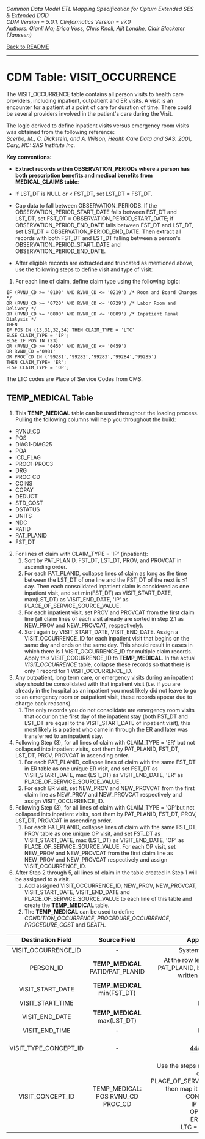 *Common Data Model ETL Mapping Specification for Optum Extended SES & Extended DOD* 
<br>*CDM Version = 5.0.1, Clinformatics Version = v7.0*
<br>*Authors: Qianli Ma; Erica Voss, Chris Knoll, Ajit Londhe, Clair Blacketer (Janssen)*

[Back to README](README.md)

---

# CDM Table: VISIT_OCCURRENCE

The VISIT_OCCURRENCE table contains all person visits to health care providers, including inpatient, outpatient and ER visits. A visit is an encounter for a patient at a point of care for duration of time. There could be several providers involved in the patient's care during the Visit.

The logic derived to define inpatient visits versus emergency room visits was obtained from the following reference:  
*Scerbo, M., C. Dickstein, and A. Wilson, Health Care Data and SAS. 2001, Cary, NC: SAS Institute Inc.*

**Key conventions:**

-   **Extract records within OBSERVATION_PERIODs where a person has
    both prescription benefits and medical benefits from MEDICAL_CLAIMS
    table**:

-   If LST_DT is NULL or &lt; FST_DT, set LST_DT = FST_DT.

-   Cap data to fall between OBSERVATION_PERIODS. If the
    OBSERVATION_PERIOD_START_DATE falls between FST_DT and LST_DT,
    set FST_DT = OBSERVATION_PERIOD_START_DATE; if
    OBSERVATION_PERIOD_END_DATE falls between FST_DT and LST_DT,
    set LST_DT = OBSERVATION_PERIOD_END_DATE. Then extract all
    records with both FST_DT and LST_DT falling between a person's
    OBSERVATION_PERIOD_START_DATE and OBSERVATION_PERIOD_END_DATE.

-   After eligible records are extracted and truncated as mentioned
    above, use the following steps to define visit and type of visit:
    
1. For each line of claim, define claim type using the following logic:

```
IF (RVNU_CD >= '0100' AND RVNU_CD <= '0219') /* Room and Board Charges */
OR (RVNU_CD >= '0720' AND RVNU_CD <= '0729') /* Labor Room and Delivery */
OR (RVNU_CD >= '0800' AND RVNU_CD <= '0809') /* Inpatient Renal Dialysis */
THEN
IF POS IN (13,31,32,34) THEN CLAIM_TYPE = 'LTC'
ELSE CLAIM_TYPE = 'IP';
ELSE IF POS IN (23)
OR (RVNU_CD >= '0450' AND RVNU_CD <= '0459')
OR RVNU_CD ='0981'
OR PROC_CD IN ('99281','99282','99283','99284','99285')
THEN CLAIM_TYPE= 'ER';
ELSE CLAIM_TYPE = 'OP';
```

The LTC codes are Place of Service Codes from CMS.

## TEMP_MEDICAL Table

1. This **TEMP_MEDICAL** table can be used throughout the loading process. Pulling the following columns will help you throughout the build:

 -   RVNU_CD
 -   POS
 -   DIAG1-DIAG25
 -   POA
 -   ICD_FLAG
 -   PROC1-PROC3
 -   DRG   
 -   PROC_CD
 -   COINS
 -   COPAY
 -   DEDUCT       
 -   STD_COST 
 -   DSTATUS
 -   UNITS
 -   NDC
 -   PATID
 -   PAT_PLANID
 -   FST_DT

2. For lines of claim with CLAIM_TYPE = 'IP' (inpatient):
	1. Sort by PAT_PLANID, FST_DT, LST_DT, PROV, and PROVCAT in ascending order.
    2. For each PAT_PLANID, collapse lines of claim as long as the time between the LST_DT of one line and the FST_DT of the next is &le;1 day. Then each consolidated inpatient claim is considered as one inpatient visit, and set min(FST_DT) as VISIT_START_DATE, max(LST_DT) as VISIT_END_DATE, 'IP' as PLACE_OF_SERVICE_SOURCE_VALUE.
    3. For each inpatient visit, set PROV and PROVCAT from the first claim line (all claim lines of each visit already are sorted in step 2.1 as NEW_PROV and NEW_PROVCAT, respectively).
    4. Sort again by VISIT_START_DATE, VISIT_END_DATE. Assign a VISIT_OCCURRENCE_ID for each inpatient visit that begins on the same day and ends on the same day. This should result in cases in which there is 1 VISIT_OCCURRENCE_ID for multiple claim records. Apply this VISIT_OCCURRENCE_ID to **TEMP_MEDICAL**. In the actual *VISIT_OCCURRENCE* table, collapse these records so that there is only 1 record for 1 VISIT_OCCURRENCE_ID. 
3. Any outpatient, long term care, or emergency visits during an inpatient stay should be consolidated with that inpatient visit (i.e. if you are already in the hospital as an inpatient you most likely did not leave to go to an emergency room or outpatient visit, these records appear due to charge back reasons). 
   1. The only records you do not consolidate are emergency room visits that occur on the first day of the inpatient stay (both FST_DT and LST_DT are equal to the VISIT_START_DATE of inpatient visit), this most likely is a patient who came in through the ER and later was transferred to an inpatient stay.
4. Following Step (3), for all lines of claim with CLAIM_TYPE = 'ER' but not collapsed into inpatient visits, sort them by PAT_PLANID, FST_DT, LST_DT, PROV, PROVCAT in ascending order. 
	1. For each PAT_PLANID, collapse lines of claim with the same FST_DT in ER table as one unique ER visit, and set FST_DT as VISIT_START_DATE, max (LST_DT) as VISIT_END_DATE, 'ER' as PLACE_OF_SERVICE_SOURCE_VALUE. 
	2. For each ER visit, set NEW_PROV and NEW_PROVCAT from the first claim line as NEW_PROV and NEW_PROVCAT respectively and assign VISIT_OCCURRENCE_ID.
5. Following Step (3), for all lines of claim with CLAIM_TYPE = 'OP'but not collapsed into inpatient visits, sort them by PAT_PLANID, FST_DT, PROV, LST_DT, PROVCAT in ascending order. 
	1. For each PAT_PLANID, collapse lines of claim with the same FST_DT, PROV table as one unique OP visit, and set FST_DT as VISIT_START_DATE, max (LST_DT) as VISIT_END_DATE, 'OP' as PLACE_OF_SERVICE_SOURCE_VALUE. For each OP visit, set NEW_PROV and NEW_PROVCAT from the first claim line as NEW_PROV and NEW_PROVCAT respectively and assign VISIT_OCCURRENCE_ID.
6. After Step 2 through 5, all lines of claim in the table created in Step 1 will be assigned to a visit. 
	1. Add assigned VISIT_OCCURRENCE_ID, NEW_PROV, NEW_PROVCAT, VISIT_START_DATE, VISIT_END_DATE and PLACE_OF_SERVICE_SOURCE_VALUE to each line of this table and create the **TEMP_MEDICAL** table. 
	2. The **TEMP_MEDICAL** can be used to define *CONDITION_OCCURRENCE*, *PROCEDURE_OCCURRENCE*, *PROCEDURE_COST* and *DEATH*.

<a name="table-mappings-visit-occurrence"></a>

**Destination Field**|**Source Field**|**Applied Rule**|**Comment**
:-----:|:-----:|:-----:|:-----:
VISIT_OCCURRENCE_ID|-|System generated.| 
PERSON_ID|**TEMP_MEDICAL** PATID/PAT_PLANID|At the row level we work with PAT_PLANID, but PATID is what is written to the CDM.| 
VISIT_START_DATE|**TEMP_MEDICAL** min(FST_DT)| | 
VISIT_START_TIME| |NULL| 
VISIT_END_DATE|**TEMP_MEDICAL** max(LST_DT)| | 
VISIT_END_TIME|-|NULL| 
VISIT_TYPE_CONCEPT_ID|-|[44818517](http://www.ohdsi.org/web/atlas/#/concept/44818517)|'Visit derived from encounter on claim'
VISIT_CONCEPT_ID|TEMP_MEDICAL: POS RVNU_CD PROC_CD|Use the steps mentioned above to create PLACE_OF_SERVICE_SOURCE_VALUE, then map it to its associated CONCEPT_ID:<br>IP = 9201<br>OP = 9202<br>ER = 9203<br>LTC = 42898160|These CONCEPT_IDs fall under VOCABULARY_ID = 'Visit' in CONCEPT table.
